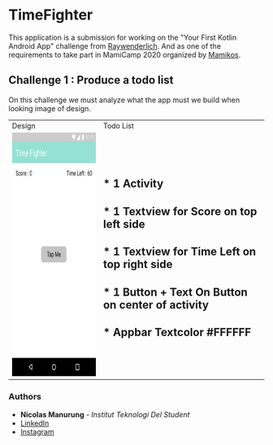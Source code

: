 # TimeFighter

This application is a submission for working on the "Your First Kotlin Android App" challenge from [Raywenderlich](https://www.raywenderlich.com/4936497-your-first-kotlin-android-app).
And as one of the requirements to take part in MamiCamp 2020 organized by [Mamikos](https://mamikos.com/).

## Challenge 1 : Produce a todo list
On this challenge we must analyze what the app must we build when looking image of design.
<table>
  <tr>
    <td>Design</td>
     <td>Todo List</td>
  </tr>
  <tr>
    <td><img src="https://github.com/nick2905/TimeFighter/blob/master/screenshot/challenge_basic_todo_list.png" width=270 height=480></td>
    <td>
      <h2>* 1 Activity</h2>
      <h2>* 1 Textview for Score on top left side</h2>
      <h2>* 1 Textview for Time Left on top right side</h2>
      <h2>* 1 Button + Text On Button on center of activity</h2>
      <h2>* Appbar Textcolor #FFFFFF</h2>
    </td>
  </tr>
 </table>


### Authors

* **Nicolas Manurung** - *Institut Teknologi Del Student* 
* [LinkedIn](https://www.linkedin.com/in/nicolas-manurung-263204190/)
* [Instagram](https://www.instagram.com/nicolasmanurung/)
